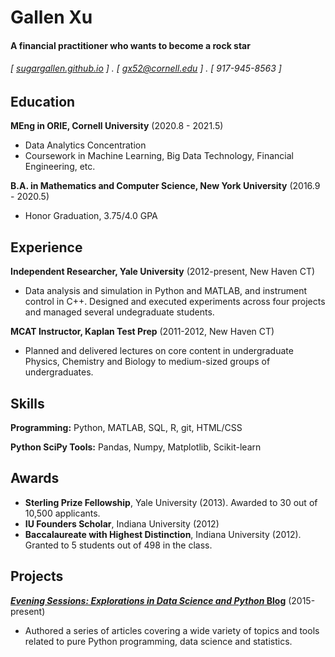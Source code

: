 Gallen Xu
======

#### A financial practitioner who wants to become a rock star
###### [ [sugargallen.github.io](http://sugargallen.github.io) ] . [ gx52@cornell.edu ] . [ 917-945-8563 ]


Education
---------
**MEng in ORIE, Cornell University** (2020.8 - 2021.5)

- Data Analytics Concentration
- Coursework in Machine Learning, Big Data Technology, Financial Engineering, etc.

**B.A. in Mathematics and Computer Science, New York University** (2016.9 - 2020.5)

- Honor Graduation, 3.75/4.0 GPA


Experience
---------
**Independent Researcher, Yale University** (2012-present, New Haven CT)

- Data analysis and simulation in Python and MATLAB, and instrument control in C++. Designed and executed experiments across four projects and managed several undegraduate students.

**MCAT Instructor, Kaplan Test Prep** (2011-2012, New Haven CT)

- Planned and delivered lectures on core content in undergraduate Physics, Chemistry and Biology to medium-sized groups of undergraduates.

Skills
------
**Programming:** Python, MATLAB, SQL, R, git, HTML/CSS

**Python SciPy Tools:** Pandas, Numpy, Matplotlib, Scikit-learn

Awards
------
- **Sterling Prize Fellowship**, Yale University (2013). Awarded to 30 out of 10,500 applicants.
- **IU Founders Scholar**, Indiana University (2012)
- **Baccalaureate with Highest Distinction**, Indiana University (2012). Granted to 5 students out of 498 in the class.

Projects
--------
**[*Evening Sessions: Explorations in Data Science and Python* Blog](http://sdsawtelle.github.io/blog/output/index.html)** (2015-present)

- Authored a series of articles covering a wide variety of topics and tools related to pure Python programming, data science and statistics.  


